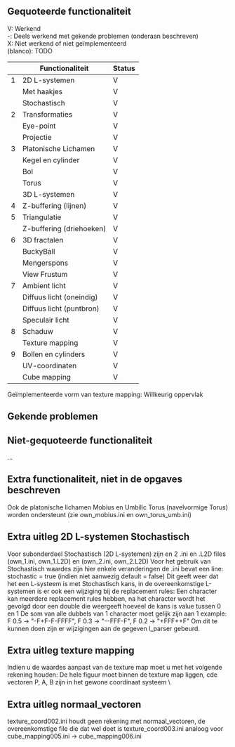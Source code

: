 ## Gequoteerde functionaliteit

V: Werkend  
-: Deels werkend met gekende problemen (onderaan beschreven)  
X: Niet werkend of niet geïmplementeerd  
(blanco): TODO  


|   | Functionaliteit          | Status |
|---|--------------------------|--------|
| 1 | 2D L-systemen            | V      |
|   | Met haakjes              | V      |
|   | Stochastisch             | V      |
| 2 | Transformaties           | V      |
|   | Eye-point                | V      |
|   | Projectie                | V      |
| 3 | Platonische Lichamen     | V      |
|   | Kegel en cylinder        | V      |
|   | Bol                      | V      |
|   | Torus                    | V      |
|   | 3D L-systemen            | V      |
| 4 | Z-buffering (lijnen)     | V      |
| 5 | Triangulatie             | V      |
|   | Z-buffering (driehoeken) | V      |
| 6 | 3D fractalen             | V      |
|   | BuckyBall                | V      |
|   | Mengerspons              | V      |
|   | View Frustum             | V      |
| 7 | Ambient licht            | V      |
|   | Diffuus licht (oneindig) | V      |
|   | Diffuus licht (puntbron) | V      |
|   | Speculair licht          | V      |
| 8 | Schaduw                  | V      |
|   | Texture mapping          | V      |
| 9 | Bollen en cylinders      | V      |
|   | UV-coordinaten           | V      |
|   | Cube mapping             | V      |

Geïmplementeerde vorm van texture mapping: Willkeurig oppervlak

## Gekende problemen
## Niet-gequoteerde functionaliteit
...

## Extra functionaliteit, niet in de opgaves beschreven
Ook de platonische lichamen Mobius en Umbilic Torus (navelvormige Torus)
worden ondersteunt (zie own_mobius.ini en own_torus_umb.ini)
## Extra uitleg 2D L-systemen Stochastisch
Voor subonderdeel Stochastisch (2D L-systemen) zijn en 2 .ini en .L2D
files (own_1.ini, own_1.L2D) en (own_2.ini, own_2.L2D)
Voor het gebruik van Stochastisch waardes zijn hier enkele veranderingen
de .ini bevat een line: stochastic = true (indien niet aanwezig default = false)
Dit geeft weer dat het een L-systeem is met Stochastisch kans, in de overeenkomstige L-systemen is er ook een wijziging bij de replacement rules:
Een character kan meerdere replacement rules hebben, na het character wordt het gevolgd door een double die weergeeft hoeveel de kans is value tussen 0 en 1
De som van alle dubbels van 1 character moet gelijk zijn aan 1
example:
F 0.5 -> "-F+F-F-FFFF",
F 0.3 -> "--FFF-F",
F 0.2 -> "+FFF++F"
Om dit te kunnen doen zijn er wijzigingen aan de gegeven l_parser gebeurd.

## Extra uitleg texture mapping
Indien u de waardes aanpast van de texture map moet u met het volgende rekening houden:
De hele figuur moet binnen de texture map liggen, cde vectoren P, A, B zijn in het gewone coordinaat systeem
\
## Extra uitleg normaal_vectoren
texture_coord002.ini houdt geen rekening met normaal_vectoren,
de overeenkomstige file die dat wel doet is texture_coord003.ini
analoog voor cube_mapping005.ini -> cube_mapping006.ini





